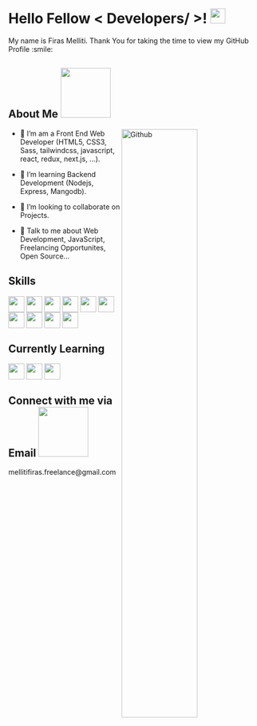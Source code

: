<h1> Hello Fellow < Developers/ >! <img src = "https://raw.githubusercontent.com/MartinHeinz/MartinHeinz/master/wave.gif" width = 30px> </h1>
<p align='center'>
</p>


<div size='20px'>My name is Firas Melliti. Thank You for taking the time to view my GitHub Profile :smile: 
</div>

<h2> About Me <img src = "https://media0.giphy.com/media/KDDpcKigbfFpnejZs6/giphy.gif?cid=ecf05e47oy6f4zjs8g1qoiystc56cu7r9tb8a1fe76e05oty&rid=giphy.gif" width = 100px></h2>

<img width="55%" align="right" alt="Github" src="https://raw.githubusercontent.com/onimur/.github/master/.resources/git-header.svg" />


- 🔭 I’m am a Front End Web Developer (HTML5, CSS3, Sass, tailwindcss, javascript, react, redux, next.js, ...).

- 🌱 I’m learning Backend Development (Nodejs, Express, Mangodb).

- 👯 I’m looking to collaborate on Projects.

- 💬 Talk to me about Web Development, JavaScript, Freelancing Opportunites, Open Source...
  
<h2> Skills</h2>

<img width = '32px' align= 'center' src="https://raw.githubusercontent.com/rahulbanerjee26/githubAboutMeGenerator/main/icons/html.svg"/>  <img width = '32px' align= 'center' src="https://raw.githubusercontent.com/rahulbanerjee26/githubAboutMeGenerator/main/icons/css.svg"/>  <img width = '32px' align= 'center' src="https://raw.githubusercontent.com/rahulbanerjee26/githubAboutMeGenerator/main/icons/javascript.svg"/>  <img width = '32px' align= 'center' src="https://raw.githubusercontent.com/rahulbanerjee26/githubAboutMeGenerator/main/icons/tailwind.svg"/>  <img width = '32px' align= 'center' src="https://raw.githubusercontent.com/rahulbanerjee26/githubAboutMeGenerator/main/icons/reactjs.svg"/>  <img width = '32px' align= 'center' src="https://raw.githubusercontent.com/rahulbanerjee26/githubAboutMeGenerator/main/icons/redux.svg"/>  <img width = '32px' align= 'center' src="https://raw.githubusercontent.com/rahulbanerjee26/githubAboutMeGenerator/main/icons/git.svg"/>  <img width = '32px' align= 'center' src="https://raw.githubusercontent.com/rahulbanerjee26/githubAboutMeGenerator/main/icons/github.svg"/>  <img width = '32px' align= 'center' src="https://raw.githubusercontent.com/rahulbanerjee26/githubAboutMeGenerator/main/icons/linux.svg"/>  <img width = '32px' align= 'center' src="https://raw.githubusercontent.com/rahulbanerjee26/githubAboutMeGenerator/main/icons/photoshop.svg"/>
  
<h2>Currently Learning</h2>

<img width = '32px' align= 'center' src="https://raw.githubusercontent.com/rahulbanerjee26/githubAboutMeGenerator/main/icons/nodejs.svg"/>  <img width = '32px' align= 'center' src="https://raw.githubusercontent.com/rahulbanerjee26/githubAboutMeGenerator/main/icons/express.svg"/>  <img width = '32px' align= 'center' src="https://raw.githubusercontent.com/rahulbanerjee26/githubAboutMeGenerator/main/icons/python.svg"/>
  
<h2> Connect with me via Email <img src='https://raw.githubusercontent.com/ShahriarShafin/ShahriarShafin/main/Assets/handshake.gif' width="100px"> </h2>
mellitifiras.freelance@gmail.com
